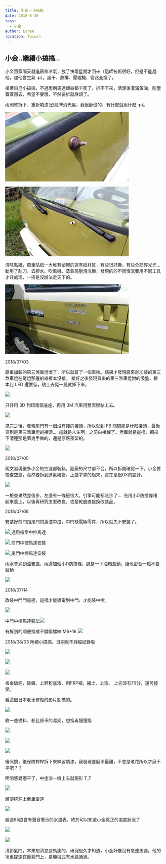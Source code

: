 ```yaml
---
title: 小金--小搞搞
date: 2018-6-30
tags: 
  - 小金
author: Loren
location: Taiwan
---
```

##  小金..繼續小搞搞..
  
小金回家隔天就進廠修冷氣，放了快兩星期才回來（這師技術很好，但是不能趕他，趕他會生氣 :p）。黑干、熱排、壓縮機、管路全換了。

接著自己小搞搞，不過雨刷馬達螺絲都卡死了，拆不下來，清潔後灌滿黃油，防塵蓋蓋回去，希望不要壞，不然要拆就麻煩了。

雨刷臂拆下，重新噴漆(恐龍牌消光黑，我很節儉的，有什麼就用什麼 :p)。

![](./P_20180630_120236_vHDR_Auto.jpg)
  
![](./P_20180630_174405_vHDR_Auto.jpg)

清除貼紙，原車貼紙一大堆有塑膠的還有紙材質，有些很好撕，有些全部碎光光...　動用了刮刀、去膠水、吹風機、蒸氣高壓清洗機，發現的的不同情況要用不同工具才好處理，一招是沒辦法走天下的。

![](./P_20180701_111201_vHDR_Auto.jpg)
  
2018/07/03

原車加裝的第三煞車燈壞了，所以就買了一個來換。結果才發現原來是加裝的第三煞車燈在尾燈那邊的線根本沒接。 接好之後發現買來的第三煞車燈附的吸盤，根本比 LED 還要低，粘上去晃一晃就掉下來。

  

[![](https://3.bp.blogspot.com/-Ru01cEJQGG4/Wztfdcs4nmI/AAAAAAAA8V8/o4YwIJ2zZG4PakHv2oLJ1pgCvt8mFFtvQCKgBGAs/s400/P_20180703_185832_vHDR_Auto.jpg)
](https://3.bp.blogspot.com/-Ru01cEJQGG4/Wztfdcs4nmI/AAAAAAAA8V8/o4YwIJ2zZG4PakHv2oLJ1pgCvt8mFFtvQCKgBGAs/s1600/P_20180703_185832_vHDR_Auto.jpg)

  

只好用 3D 列印兩個底座，再用 3M 汽車用雙面膠粘上去。

[![](https://4.bp.blogspot.com/-MAru2aXRqb8/Wztfpl1zKnI/AAAAAAAA8WA/7CWiaH7kAlIdEp48lTXKZ5yQLHk896vqgCKgBGAs/s400/P_20180703_190941_vHDR_Auto.jpg)
](https://4.bp.blogspot.com/-MAru2aXRqb8/Wztfpl1zKnI/AAAAAAAA8WA/7CWiaH7kAlIdEp48lTXKZ5yQLHk896vqgCKgBGAs/s1600/P_20180703_190941_vHDR_Auto.jpg)

  

搞完之後，發現尾門有一個沒有接的接頭，所以就到 FB 問問那是什麼接頭，最後查到是第三煞車燈的接頭.... 這就是人生啊，之前白接線了。老車就是這樣，都搞不清楚那是第幾手做的，還是原廠預留的。

[![](https://4.bp.blogspot.com/-0femzNuzfQA/WztgAf-CWRI/AAAAAAAA8WI/GxOgr8krSqokedW2IiKjH05sTfIZL6i6wCKgBGAs/s400/P_20180703_162826_vHDR_Auto.jpg)
](https://4.bp.blogspot.com/-0femzNuzfQA/WztgAf-CWRI/AAAAAAAA8WI/GxOgr8krSqokedW2IiKjH05sTfIZL6i6wCKgBGAs/s1600/P_20180703_162826_vHDR_Auto.jpg)

  

  

  

2018/07/05

爬文發現很多小金的空濾都裝錯，副廠的尺寸都不合，所以拆開確認一下。小金要檢查空濾，竟然要拆到進氣岐管，上蓋才拿的起來，實在是很OX的設計。

[![](https://4.bp.blogspot.com/-b6cLrHjL4Eg/W0HTiuzurVI/AAAAAAAA8ds/iiKZ44faop0fIB1n3ODVwxHQcVNLygOngCKgBGAs/s320/P_20180705_195111_vHDR_Auto.jpg)
](https://4.bp.blogspot.com/-b6cLrHjL4Eg/W0HTiuzurVI/AAAAAAAA8ds/iiKZ44faop0fIB1n3ODVwxHQcVNLygOngCKgBGAs/s1600/P_20180705_195111_vHDR_Auto.jpg)

  

一檢查果然差很多，左邊有一條縫很大，引擎可能都吃沙了.... 先用小D防撞條堵起來蓋上，以後再研究怎麼改良，或是乾脆直接換改裝品。

  

  

2018/07/08

  

安裝好前門跟尾門的遙控中控，中門缺電極零件，所以就先不安裝了。

  

[![](https://2.bp.blogspot.com/-VYk2OgUBC2o/W0HVQgOqUII/AAAAAAAA8d4/eErlpjCtNe8vVAvybZkfCatDoZYl99N9wCKgBGAs/s400/P_20180707_125317_vHDR_Auto.jpg)
](https://2.bp.blogspot.com/-VYk2OgUBC2o/W0HVQgOqUII/AAAAAAAA8d4/eErlpjCtNe8vVAvybZkfCatDoZYl99N9wCKgBGAs/s1600/P_20180707_125317_vHDR_Auto.jpg) 通用槍型中控馬達

  

[![](https://1.bp.blogspot.com/-F77OKVdUbOs/W0HVYuwrwEI/AAAAAAAA8d8/bWKNI3UkiVMwGlH5yjd0idwxHUv1Vf3HwCKgBGAs/s400/P_20180707_144759_vHDR_Auto.jpg)
](https://1.bp.blogspot.com/-F77OKVdUbOs/W0HVYuwrwEI/AAAAAAAA8d8/bWKNI3UkiVMwGlH5yjd0idwxHUv1Vf3HwCKgBGAs/s1600/P_20180707_144759_vHDR_Auto.jpg) 前門中控馬達安裝

  

[![](https://2.bp.blogspot.com/-xXUhuLwjSII/W0HVQtjn8iI/AAAAAAAA8d4/ZYAvEwUhHycuFyuxKJqUvQeeUo1ee0oqgCKgBGAs/s400/P_20180707_152935_vHDR_Auto.jpg)
](https://2.bp.blogspot.com/-xXUhuLwjSII/W0HVQtjn8iI/AAAAAAAA8d4/ZYAvEwUhHycuFyuxKJqUvQeeUo1ee0oqgCKgBGAs/s1600/P_20180707_152935_vHDR_Auto.jpg) 尾門中控馬達安裝

  

雨水會滴到油箱蓋，兩邊加個小D防撞條，調整一下油箱蓋鎖，讓他密合一點不要鬆動

[![](https://4.bp.blogspot.com/-NPi8COP1D0g/W0HV5gZdcAI/AAAAAAAA8eE/fIxzDLLC57c0CBaGsKZmqdbu4o3_1DxowCKgBGAs/s400/P_20180708_144931_vHDR_Auto.jpg)
](https://4.bp.blogspot.com/-NPi8COP1D0g/W0HV5gZdcAI/AAAAAAAA8eE/fIxzDLLC57c0CBaGsKZmqdbu4o3_1DxowCKgBGAs/s1600/P_20180708_144931_vHDR_Auto.jpg)

  

  

  

2018/07/14

改裝中門門電極，這樣才能導電到中門、才能裝中控。

[![](https://1.bp.blogspot.com/-pFbjZtZ9Ofc/W0yueqYMfSI/AAAAAAAA8sA/Svvj6TGNGvcVgXKWn8u46BcCYk54Jt8xgCKgBGAs/s400/P_20180715_221737.jpg)
](https://1.bp.blogspot.com/-pFbjZtZ9Ofc/W0yueqYMfSI/AAAAAAAA8sA/Svvj6TGNGvcVgXKWn8u46BcCYk54Jt8xgCKgBGAs/s1600/P_20180715_221737.jpg)

  

中門中控馬達裝法[![](https://3.bp.blogspot.com/--CzCWZl2kP0/W0yucg8x2cI/AAAAAAAA8r8/Ho3uldZ20iIrgOEbLYcuTu-wboKat2l5QCKgBGAs/s400/P_20180715_213612.jpg)
](https://3.bp.blogspot.com/--CzCWZl2kP0/W0yucg8x2cI/AAAAAAAA8r8/Ho3uldZ20iIrgOEbLYcuTu-wboKat2l5QCKgBGAs/s1600/P_20180715_213612.jpg)

有拆到的順便換成不鏽鋼螺絲 M6\*16 [![](https://1.bp.blogspot.com/-94YpP0HMf5Q/W0yuhkGh6OI/AAAAAAAA8sE/jfOTvY_NyaUZSe48ZRDk2-8wI5ro3RfAgCKgBGAs/s320/P_20180716_120247.jpg)
](https://1.bp.blogspot.com/-94YpP0HMf5Q/W0yuhkGh6OI/AAAAAAAA8sE/jfOTvY_NyaUZSe48ZRDk2-8wI5ro3RfAgCKgBGAs/s1600/P_20180716_120247.jpg)

  

  

2018/08/03  陸續小搞搞，日期就不詳細紀錄啦

  

[![](https://4.bp.blogspot.com/-khk_HVPlj4k/W2VUfzeo2pI/AAAAAAAA8_E/VeISv4-rWaIfqUC2Njd-uCyHLoUH8VunwCKgBGAs/s320/P_20180709_164548_vHDR_Auto.jpg)
](https://4.bp.blogspot.com/-khk_HVPlj4k/W2VUfzeo2pI/AAAAAAAA8_E/VeISv4-rWaIfqUC2Njd-uCyHLoUH8VunwCKgBGAs/s1600/P_20180709_164548_vHDR_Auto.jpg)

[![](https://4.bp.blogspot.com/-yKcmczoz684/W2VUpTsSz6I/AAAAAAAA8_I/oq7Q0eBjefA38e7aVpZsh1XlloSQEqUJACKgBGAs/s320/P_20180711_134344_vHDR_Auto.jpg)
](https://4.bp.blogspot.com/-yKcmczoz684/W2VUpTsSz6I/AAAAAAAA8_I/oq7Q0eBjefA38e7aVpZsh1XlloSQEqUJACKgBGAs/s1600/P_20180711_134344_vHDR_Auto.jpg)

[![](https://4.bp.blogspot.com/-HGlQzLylB8k/W2VU-Giao0I/AAAAAAAA8_Q/yuQEwpkSE6cNLIhdQ-5o6_rP4SVFgHZMwCKgBGAs/s320/P_20180712_140841_vHDR_Auto.jpg)
](https://4.bp.blogspot.com/-HGlQzLylB8k/W2VU-Giao0I/AAAAAAAA8_Q/yuQEwpkSE6cNLIhdQ-5o6_rP4SVFgHZMwCKgBGAs/s1600/P_20180712_140841_vHDR_Auto.jpg)

  

板金破洞，除鏽、上鋅粉底漆、用FRP補，補土、上漆。 上完漆有70分，還可接受。

  

  

看這個日本老車修復的影片亂搞的。

  

  

[![](https://3.bp.blogspot.com/-ki1CIrRJhj8/W2VVcSoReSI/AAAAAAAA8_k/0dAvo91qjd8R8Ez0FRg1GRLMnI295FxLwCKgBGAs/s320/P_20180713_135754_vHDR_Auto.jpg)
](https://3.bp.blogspot.com/-ki1CIrRJhj8/W2VVcSoReSI/AAAAAAAA8_k/0dAvo91qjd8R8Ez0FRg1GRLMnI295FxLwCKgBGAs/s1600/P_20180713_135754_vHDR_Auto.jpg)

收一些備料，都比原車的漂亮，想換再慢慢換

  

[![](https://1.bp.blogspot.com/-zWA7pu0MhFA/W2VVQdecetI/AAAAAAAA8_Y/nMUdaDH4InAwPzhKq_sANpogbq9UNnk7wCKgBGAs/s320/P_20180724_191931_vHDR_On.jpg)
](https://1.bp.blogspot.com/-zWA7pu0MhFA/W2VVQdecetI/AAAAAAAA8_Y/nMUdaDH4InAwPzhKq_sANpogbq9UNnk7wCKgBGAs/s1600/P_20180724_191931_vHDR_On.jpg)

[![](https://4.bp.blogspot.com/-f0O_etGRq3s/W2VVSre10JI/AAAAAAAA8_c/81knKt8c2bMYlgO_DAS3ZHrHuvnkfKr0QCKgBGAs/s320/P_20180725_002421_vHDR_On.jpg)
](https://4.bp.blogspot.com/-f0O_etGRq3s/W2VVSre10JI/AAAAAAAA8_c/81knKt8c2bMYlgO_DAS3ZHrHuvnkfKr0QCKgBGAs/s1600/P_20180725_002421_vHDR_On.jpg)

[![](https://1.bp.blogspot.com/-JHXKQTIw75Q/W2VVWTBFbLI/AAAAAAAA8_g/wFONWiiF-go4Ls7cv5xt6ODRFl_BMJ3FwCKgBGAs/s320/P_20180730_214011_vHDR_On.jpg)
](https://1.bp.blogspot.com/-JHXKQTIw75Q/W2VVWTBFbLI/AAAAAAAA8_g/wFONWiiF-go4Ls7cv5xt6ODRFl_BMJ3FwCKgBGAs/s1600/P_20180730_214011_vHDR_On.jpg)

後照鏡，後保險桿桿拆下來練習噴漆，我發現要磨平最難，不會是老花所以才磨不平吧？？

明明感覺磨平了，中塗漆一噴上去就現形 T\_T 

  

  

  

[![](https://3.bp.blogspot.com/-aZ6zMhlkzO0/W2VWSCoJIuI/AAAAAAAA8_0/FJxVVFEpIqAuJjOFjT4xuGoSgQ_iSO4-wCLcBGAs/s320/P_20180801_123933_vHDR_Auto.jpg)
](https://3.bp.blogspot.com/-aZ6zMhlkzO0/W2VWSCoJIuI/AAAAAAAA8_0/FJxVVFEpIqAuJjOFjT4xuGoSgQ_iSO4-wCLcBGAs/s1600/P_20180801_123933_vHDR_Auto.jpg)

順便挖洞上倒車雷達

[![](https://3.bp.blogspot.com/-s7KUgf4xO1c/W2VWg9H-cDI/AAAAAAAA8_4/-oD7myUt8a02OKpVthhQk0MFlrWQPRXQACKgBGAs/s320/P_20180803_180345_vHDR_Auto.jpg)
](https://3.bp.blogspot.com/-s7KUgf4xO1c/W2VWg9H-cDI/AAAAAAAA8_4/-oD7myUt8a02OKpVthhQk0MFlrWQPRXQACKgBGAs/s1600/P_20180803_180345_vHDR_Auto.jpg)

超過95度會有聲音警示的水溫表，終於可以知道小金真正的溫度狀況了

  

[![](https://1.bp.blogspot.com/-51u6KuVn1QA/W2VWg-Syp6I/AAAAAAAA8_4/x_M5gXxIOGAJplZpRp0V6JNaqr8S1cHEwCKgBGAs/s320/P_20180803_171649_vHDR_Auto.jpg)
](https://1.bp.blogspot.com/-51u6KuVn1QA/W2VWg-Syp6I/AAAAAAAA8_4/x_M5gXxIOGAJplZpRp0V6JNaqr8S1cHEwCKgBGAs/s1600/P_20180803_171649_vHDR_Auto.jpg)

  

[![](https://2.bp.blogspot.com/-oN6UUn5-yIk/W2VWg7PPT2I/AAAAAAAA8_4/TI5Hd4sCIbQlRdgwOQgTF-fLILdytaTDACKgBGAs/s320/P_20180803_164913_vHDR_Auto.jpg)
](https://2.bp.blogspot.com/-oN6UUn5-yIk/W2VWg7PPT2I/AAAAAAAA8_4/TI5Hd4sCIbQlRdgwOQgTF-fLILdytaTDACKgBGAs/s1600/P_20180803_164913_vHDR_Auto.jpg)

清節氣門，本來想清怠速馬達的，研究很久才知道，小金好像沒有怠速馬達。他的冷車提速在節氣門上，是機械式有水路通過。
